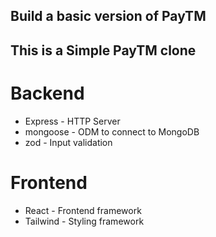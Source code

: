 
## Build a basic version of PayTM

 ## This is a Simple PayTM clone

 # Backend
- Express - HTTP Server
- mongoose - ODM to connect to MongoDB
- zod - Input validation
# Frontend
- React - Frontend framework
- Tailwind - Styling framework